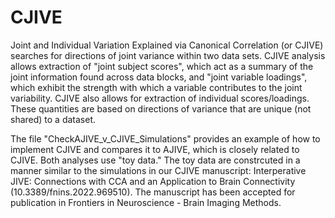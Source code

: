 # CJIVE

Joint and Individual Variation Explained via Canonical Correlation (or CJIVE) searches for directions of joint variance within two data sets. CJIVE analysis allows extraction of "joint subject scores", which act as a summary of the joint information found across data blocks, and "joint variable loadings", which exhibit the strength with which a variable contributes to the joint variability. CJIVE also allows for extraction of individual scores/loadings. These quantities are based on directions of variance that are unique (not shared) to a dataset. 

The file "CheckAJIVE_v_CJIVE_Simulations" provides an example of how to implement CJIVE and compares it to AJIVE, which is closely related to CJIVE. Both analyses use "toy data." The toy data are constrcuted in a manner similar to the simulations in our CJIVE manuscript: Interperative JIVE: Connections with CCA and an Application to Brain Connectivity (10.3389/fnins.2022.969510). The manuscript has been accepted for publication in Frontiers in Neuroscience - Brain Imaging Methods. 
